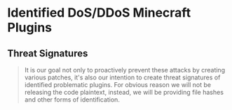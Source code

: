# Identified DoS/DDoS Minecraft Plugins
## Threat Signatures
> It is our goal not only to proactively prevent these attacks by creating various patches, it's also our intention to create threat signatures of identified problematic plugins. For obvious reason we will not be releasing the code plaintext, instead, we will be providing file hashes and other forms of identification. 
